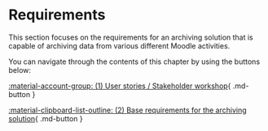# Requirements

This section focuses on the requirements for an archiving solution that is capable of archiving data from various
different Moodle activities.

You can navigate through the contents of this chapter by using the buttons below:

[:material-account-group: (1) User stories / Stakeholder workshop](user-stories.md){ .md-button }

[:material-clipboard-list-outline: (2) Base requirements for the archiving solution](base-requirements.md){ .md-button }
